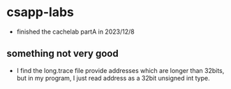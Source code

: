 # csapp-labs
- finished the cachelab partA in 2023/12/8
## something not very good
- I find the long.trace file provide addresses which are longer than 32bits, but in my program, I just read address as a 32bit unsigned int type.

